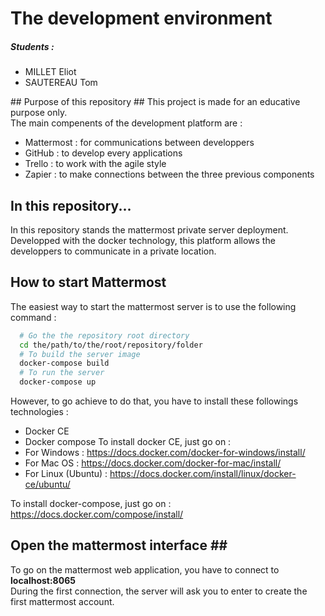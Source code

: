 # The development environment #

##### Students : #####
- MILLET Eliot
- SAUTEREAU Tom

## Purpose of this repository ##
This project is made for an educative purpose only.<br/>
The main compenents of the development platform are :
- Mattermost : for communications between developpers
- GitHub : to develop every applications
- Trello : to work with the agile style
- Zapier : to make connections between the three previous components

## In this repository... ##
In this repository stands the mattermost private server deployment.<br/>
Developped with the docker technology, this platform allows the
developpers to communicate in a private location.<br/>

## How to start Mattermost ##
The easiest way to start the mattermost server is to use the following command :
```bash
  # Go the the repository root directory
  cd the/path/to/the/root/repository/folder
  # To build the server image
  docker-compose build
  # To run the server
  docker-compose up
```
However, to go achieve to do that, you have to install these followings technologies :
- Docker CE
- Docker compose
To install docker CE, just go on :
- For Windows : https://docs.docker.com/docker-for-windows/install/
- For Mac OS : https://docs.docker.com/docker-for-mac/install/
- For Linux (Ubuntu) : https://docs.docker.com/install/linux/docker-ce/ubuntu/

To install docker-compose, just go on : https://docs.docker.com/compose/install/<br/>

## Open the mattermost interface ##
To go on the mattermost web application, you have to connect to <strong>localhost:8065</strong><br/>
During the first connection, the server will ask you to enter to create the first mattermost account.
